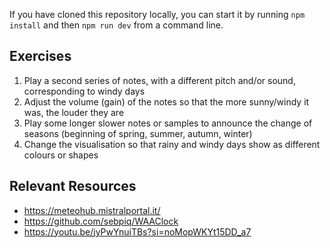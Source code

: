 If you have cloned this repository locally, you can start it by running `npm install` and then `npm run dev` from a command line.

## Exercises

1. Play a second series of notes, with a different pitch and/or sound, corresponding to windy days
2. Adjust the volume (gain) of the notes so that the more sunny/windy it was, the louder they are
3. Play some longer slower notes or samples to announce the change of seasons (beginning of spring, summer, autumn, winter)
4. Change the visualisation so that rainy and windy days show as different colours or shapes

## Relevant Resources

- https://meteohub.mistralportal.it/
- https://github.com/sebpiq/WAAClock
- https://youtu.be/jyPwYnuiTBs?si=noMopWKYt15DD_a7
